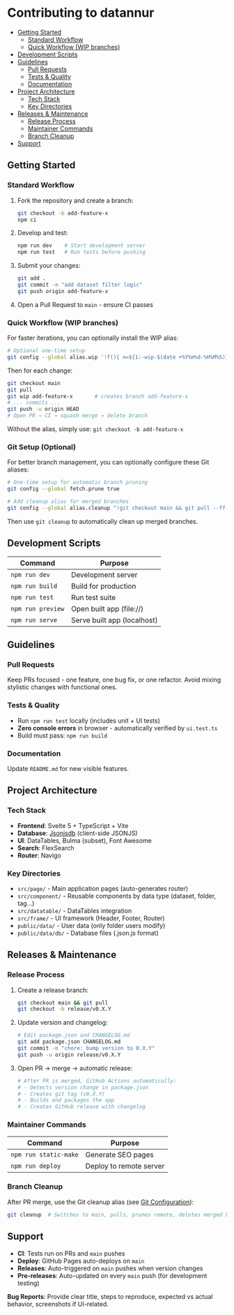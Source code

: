 # Contributing to datannur

- [Getting Started](#getting-started)
  - [Standard Workflow](#standard-workflow)
  - [Quick Workflow (WIP branches)](#quick-workflow-wip-branches)
- [Development Scripts](#development-scripts)
- [Guidelines](#guidelines)
  - [Pull Requests](#pull-requests)
  - [Tests & Quality](#tests--quality)
  - [Documentation](#documentation)
- [Project Architecture](#project-architecture)
  - [Tech Stack](#tech-stack)
  - [Key Directories](#key-directories)
- [Releases & Maintenance](#releases--maintenance)
  - [Release Process](#release-process)
  - [Maintainer Commands](#maintainer-commands)
  - [Branch Cleanup](#branch-cleanup)
- [Support](#support)

## Getting Started

### Standard Workflow

1. Fork the repository and create a branch:

   ```bash
   git checkout -b add-feature-x
   npm ci
   ```

2. Develop and test:

   ```bash
   npm run dev    # Start development server
   npm run test   # Run tests before pushing
   ```

3. Submit your changes:

   ```bash
   git add .
   git commit -m "add dataset filter logic"
   git push origin add-feature-x
   ```

4. Open a Pull Request to `main` - ensure CI passes

### Quick Workflow (WIP branches)

For faster iterations, you can optionally install the WIP alias:

```bash
# Optional one-time setup
git config --global alias.wip '!f(){ n=${1:-wip-$(date +%Y%m%d-%H%M%S)}; git switch -c "$n"; }; f'
```

Then for each change:

```bash
git checkout main
git pull
git wip add-feature-x       # creates branch add-feature-x
# ... commits ...
git push -u origin HEAD
# Open PR → CI → squash merge → delete branch
```

Without the alias, simply use: `git checkout -b add-feature-x`

### Git Setup (Optional)

For better branch management, you can optionally configure these Git aliases:

```bash
# One-time setup for automatic branch pruning
git config --global fetch.prune true

# Add cleanup alias for merged branches
git config --global alias.cleanup "!git checkout main && git pull --ff-only && git remote prune origin && git branch --merged | sed 's/^\* //' | grep -x -v -E 'main|master' | xargs -n 1 git branch -d"
```

Then use `git cleanup` to automatically clean up merged branches.

## Development Scripts

| Command           | Purpose                     |
| ----------------- | --------------------------- |
| `npm run dev`     | Development server          |
| `npm run build`   | Build for production        |
| `npm run test`    | Run test suite              |
| `npm run preview` | Open built app (file://)    |
| `npm run serve`   | Serve built app (localhost) |

## Guidelines

### Pull Requests

Keep PRs focused - one feature, one bug fix, or one refactor. Avoid mixing stylistic changes with functional ones.

### Tests & Quality

- Run `npm run test` locally (includes unit + UI tests)
- **Zero console errors** in browser - automatically verified by `ui.test.ts`
- Build must pass: `npm run build`

### Documentation

Update `README.md` for new visible features.

## Project Architecture

### Tech Stack

- **Frontend**: Svelte 5 + TypeScript + Vite
- **Database**: [Jsonjsdb](https://github.com/bassim-matar/jsonjsdb) (client-side JSONJS)
- **UI**: DataTables, Bulma (subset), Font Awesome
- **Search**: FlexSearch
- **Router**: Navigo

### Key Directories

- `src/page/` - Main application pages (auto-generates router)
- `src/component/` - Reusable components by data type (dataset, folder, tag...)
- `src/datatable/` - DataTables integration
- `src/frame/` - UI framework (Header, Footer, Router)
- `public/data/` - User data (only folder users modify)
- `public/data/db/` - Database files (.json.js format)

## Releases & Maintenance

### Release Process

1. Create a release branch:

   ```bash
   git checkout main && git pull
   git checkout -b release/v0.X.Y
   ```

2. Update version and changelog:

   ```bash
   # Edit package.json and CHANGELOG.md
   git add package.json CHANGELOG.md
   git commit -m "chore: bump version to 0.X.Y"
   git push -u origin release/v0.X.Y
   ```

3. Open PR → merge → automatic release:

   ```bash
   # After PR is merged, GitHub Actions automatically:
   # - Detects version change in package.json
   # - Creates git tag (v0.X.Y)
   # - Builds and packages the app
   # - Creates GitHub release with changelog
   ```

### Maintainer Commands

| Command               | Purpose                 |
| --------------------- | ----------------------- |
| `npm run static-make` | Generate SEO pages      |
| `npm run deploy`      | Deploy to remote server |

### Branch Cleanup

After PR merge, use the Git cleanup alias (see [Git Configuration](#git-configuration-recommended)):

```bash
git cleanup  # Switches to main, pulls, prunes remote, deletes merged branches
```

## Support

- **CI**: Tests run on PRs and `main` pushes
- **Deploy**: GitHub Pages auto-deploys on `main`
- **Releases**: Auto-triggered on `main` pushes when version changes
- **Pre-releases**: Auto-updated on every `main` push (for development testing)

**Bug Reports**: Provide clear title, steps to reproduce, expected vs actual behavior, screenshots if UI-related.
